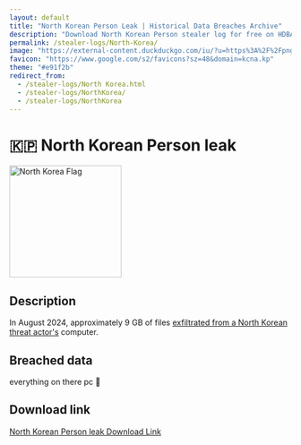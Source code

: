 ```yaml
---
layout: default
title: "North Korean Person Leak | Historical Data Breaches Archive"
description: "Download North Korean Person stealer log for free on HDBA. In August 2024, approximately 9 GB of files exfiltrated from a North Korean threat actor's computer."
permalink: /stealer-logs/North-Korea/
image: "https://external-content.duckduckgo.com/iu/?u=https%3A%2F%2Fpng.pngtree.com%2Fpng-clipart%2F20221231%2Fourmid%2Fpngtree-north-korea-flag-fluttering-with-cloth-texture-png-image_6546218.png&f=1&nofb=1&ipt=c01a0fea6d7136f8319db15758f517970f3b95803467f8c820cc0ff85201b939"
favicon: "https://www.google.com/s2/favicons?sz=48&domain=kcna.kp"
theme: "#e91f2b"
redirect_from:
  - /stealer-logs/North Korea.html
  - /stealer-logs/NorthKorea/
  - /stealer-logs/NorthKorea
---
```


# 🇰🇵 North Korean Person leak

<img src="https://external-content.duckduckgo.com/iu/?u=https%3A%2F%2Fpng.pngtree.com%2Fpng-clipart%2F20221231%2Fourmid%2Fpngtree-north-korea-flag-fluttering-with-cloth-texture-png-image_6546218.png&f=1&nofb=1&ipt=c01a0fea6d7136f8319db15758f517970f3b95803467f8c820cc0ff85201b939" alt="North Korea Flag" width="200" height="200">

## Description

In August 2024, approximately 9 GB of files <a href="https://redirect.trace.rip/?url=https://techcrunch.com/2025/08/12/hackers-breach-and-expose-a-major-north-korean-spying-operation/">exfiltrated from a North Korean threat actor's</a> computer.

## Breached data

everything on there pc 🤷

## Download link

[North Korean Person leak Download Link](https://redirect.trace.rip/?url=https://rentry.co/HDBA-north-korea)
